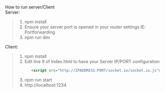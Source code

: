 How to run server/Client  
Server:  
>1. npm install
>2. Ensure your server port is opened in your router settings IE: Portforwarding
>3. npm run dev

Client:  
>1. npm install
>2. Edit line 9 of Index.html to have your Server IP/PORT configuration   
>    ```html
>       <script src="http://IPADDRESS:PORT/socket.io/socket.io.js"></script>
>    ``` 
>3. npm run start  
>4. http://localhost:1234  

